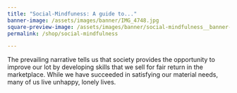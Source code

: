 ```yaml
---
title: "Social-Mindfuness: A guide to..."
banner-image: /assets/images/banner/IMG_4748.jpg
square-preview-image: /assets/images/banner/social-mindfulness__banner--square.jpg
permalink: /shop/social-mindfulness

---
```


The prevailing narrative tells us that society provides the opportunity to improve our lot by developing skills that we sell for fair return in the marketplace. While we have succeeded in satisfying our material needs, many of us live unhappy, lonely lives.